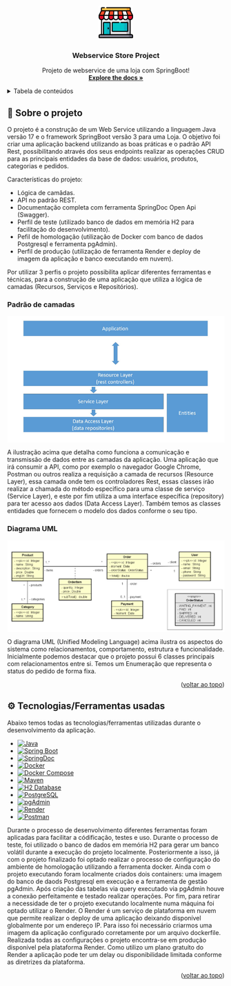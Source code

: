 <!-- PROJECT LOGO -->
<br />
<div align="center">
  <a href="https://github.com/othneildrew/Best-README-Template">
    <img src="images/store.png" alt="Logo" width="80" height="80">
  </a>

<h3 align="center">Webservice Store Project</h3>

  <p align="center">
    Projeto de webservice de uma loja com SpringBoot!
    <br />
    <a href="https://github.com/othneildrew/Best-README-Template"><strong>Explore the docs »</strong></a>
    <br />
</div>

<details>
  <summary>Tabela de conteúdos</summary>
  <ol>
    <li>
      <a href="#sobre-o-projeto">Sobre o projeto</a>
      <ul>
        <li><a href="#tecnologiasferramentas-usadas">Tecnologias utilizadas</a></li>
      </ul>
    </li>
    <li>
      <a href="#como-iniciar-o-projeto">Como iniciar o projeto</a>
      <ul>
        <li><a href="#pre-requisitos">Pré-requisitos</a></li>
        <li><a href="#instalacao">Instalação</a></li>
      </ul>
    </li>
    <li><a href="#utilizando">Utilizando</a></li>
    <li><a href="#contato">Contato</a></li>
    <li><a href="#conhecimentos-adquiridos-e-melhorias">Conhecimentos Adquiridos e melhorias</a></li>
  </ol>
</details>


## :mag_right: Sobre o projeto
O projeto é a construção de um Web Service utilizando a linguagem Java versão 17 e o framework SpringBoot versão 3 para uma Loja. O objetivo foi criar uma aplicação backend utilizando as boas práticas e o padrão API Rest, possibilitando através dos seus endpoints realizar as operações CRUD para as principais entidades da base de dados: usuários, produtos, categorias e pedidos.

Características do projeto:
* Lógica de camâdas.
* API no padrão REST.
* Documentação completa com ferramenta SpringDoc Open Api (Swagger).
* Perfil de teste (utilizado banco de dados em memória H2 para facilitação do desenvolvimento).
* Pefil de homologação (utilização de Docker com banco de dados Postgresql e ferramenta pgAdmin).
* Perfil de produção (utilização de ferramenta Render e deploy de imagem da aplicação e banco executando em nuvem).

Por utilizar 3 perfis o projeto possibilita aplicar diferentes ferramentas e técnicas, para a construção de uma aplicação que utiliza a lógica de camadas (Recursos, Serviços e Repositórios).

### Padrão de camadas
<img src="images/layers.png" align="center"/>

A ilustração acima que detalha como funciona a comunicação e transmissão de dados entre as camadas da aplicação. Uma aplicação que irá consumir a API, como por exemplo o navegador Google Chrome, Postman ou outros realiza a requisição a camada de recursos (Resource Layer), essa camada onde tem os controladores Rest, essas classes irão realizar a chamada do método especifico para uma classe de serviço (Service Layer), e este por fim utiliza a uma interface específica (repository) para ter acesso aos dados (Data Access Layer). Também temos as classes entidades que fornecem o modelo dos dados conforme o seu tipo.

### Diagrama UML

<img src="images/diagram.png" align="center"/>

O diagrama UML (Unified Modeling Language) acima ilustra os aspectos do sistema como relacionamentos, comportamento, estrutura e funcionalidade.
Inicialmente podemos destacar que o projeto possui 6 classes principais com relacionamentos entre si. Temos um Enumeração que representa o status do pedido de forma fixa.

<p align="right">(<a href="#readme-top">voltar ao topo</a>)</p>

## :gear: Tecnologias/Ferramentas usadas
Abaixo temos todas as tecnologias/ferramentas utilizadas durante o desenvolvimento da aplicação. 
* [![Java][Java-badge]][Java-url]
* [![Spring Boot][SpringBoot-badge]][SpringBoot-url]
* [![SpringDoc][SpringDoc-badge]][SpringDoc-url]
* [![Docker][Docker-badge]][Docker-url]
* [![Docker Compose][DockerCompose-badge]][DockerCompose-url]
* [![Maven][Maven-badge]][Maven-url]
* [![H2 Database][H2-badge]][H2-url]
* [![PostgreSQL][Postgresql-badge]][Postgresql-url]
* [![pgAdmin][PgAdmin-badge]][PgAdmin-url]
* [![Render][Render-badge]][Render-url]
* [![Postman][Postman-badge]][Postman-url]

Durante o processo de desenvolvimento diferentes ferramentas foram aplicadas para facilitar a códificação, testes e uso. Durante o processo de teste, foi utilizado o banco de dados em memória H2 para gerar um banco volátil durante a execução do projeto localmente.
Posteriormente a isso, já com o projeto finalizado foi optado realizar o processo de configuração do ambiente de homologação utilizando a ferramenta docker. Ainda com o projeto executando foram localmente criados dois containers: uma imagem do banco de daods Postgresql em execução
e a ferramenta de gestão pgAdmin. Após criação das tabelas via query executado via pgAdmin houve a conexão perfeitamente e testado realizar operações. Por fim, para retirar a necessidade de ter o projeto executando localmente numa máquina foi optado utilizar o Render.
O Render é um serviço de plataforma em nuvem que permite realizar o deploy de uma aplicação deixando disponível globalmente por um endereço IP. Para isso foi necessário criarmos uma imagem da aplicação configurado corretamente por um arquivo dockerfile.
Realizada todas as configurações o projeto encontra-se em produção disponível pela plataforma Render. Como utilizo um plano gratuíto do Render a aplicação pode ter um delay ou disponibilidade limitada conforme as diretrizes da plataforma.

<p align="right">(<a href="#readme-top">voltar ao topo</a>)</p>















[Java-badge]: https://img.shields.io/badge/Java-ED8B00?style=for-the-badge&logo=openjdk&logoColor=white
[Java-url]: https://www.java.com/

[SpringBoot-badge]: https://img.shields.io/badge/Spring_Boot-6DB33F?style=for-the-badge&logo=spring-boot&logoColor=white
[SpringBoot-url]: https://spring.io/projects/spring-boot

[SpringDoc-badge]: https://img.shields.io/badge/SpringDoc-6DB33F?style=for-the-badge&logo=spring&logoColor=white
[SpringDoc-url]: https://springdoc.org/

[Docker-badge]: https://img.shields.io/badge/Docker-2496ED?style=for-the-badge&logo=docker&logoColor=white
[Docker-url]: https://www.docker.com/

[DockerCompose-badge]: https://img.shields.io/badge/Docker_Compose-2496ED?style=for-the-badge&logo=docker&logoColor=white
[DockerCompose-url]: https://docs.docker.com/compose/

[Maven-badge]: https://img.shields.io/badge/Maven-C71A36?style=for-the-badge&logo=apache-maven&logoColor=white
[Maven-url]: https://maven.apache.org/

[H2-badge]: https://img.shields.io/badge/H2_Database-003366?style=for-the-badge&logo=h2&logoColor=white
[H2-url]: https://www.h2database.com/

[Postgresql-badge]: https://img.shields.io/badge/PostgreSQL-336791?style=for-the-badge&logo=postgresql&logoColor=white
[Postgresql-url]: https://www.postgresql.org/

[PgAdmin-badge]: https://img.shields.io/badge/pgAdmin-316192?style=for-the-badge&logo=postgresql&logoColor=white
[PgAdmin-url]: https://www.pgadmin.org/

[Render-badge]: https://img.shields.io/badge/Render-46E3B7?style=for-the-badge&logo=render&logoColor=white
[Render-url]: https://render.com/

[Postman-badge]: https://img.shields.io/badge/Postman-FF6C37?style=for-the-badge&logo=postman&logoColor=white
[Postman-url]: https://www.postman.com/